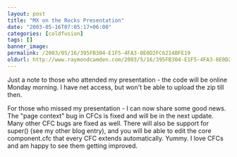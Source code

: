 ```yaml
---
layout: post
title: "MX on the Rocks Presentation"
date: "2003-05-16T07:05:17+06:00"
categories: [coldfusion]
tags: []
banner_image: 
permalink: /2003/05/16/395FB304-E1F5-4FA3-8E0D2FC6214BFE19
oldurl: http://www.raymondcamden.com/2003/5/16/395FB304-E1F5-4FA3-8E0D2FC6214BFE19
---
```


Just a note to those who attended my presentation - the code will be online Monday morning. I have net access, but won't be able to upload the zip till then.

For those who missed my presentation - I can now share some good news. The "page context" bug in CFCs is fixed and will be in the next update. Many other CFC bugs are fixed as well. There will also be support for super() (see my other blog entry), and you will be able to edit the core component.cfc that every CFC extends automatically. Yummy. I love CFCs and am happy to see them getting improved.